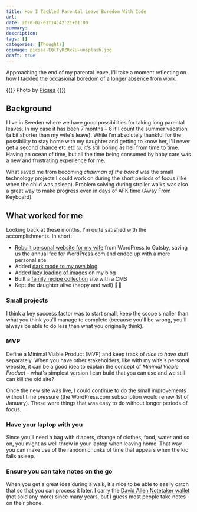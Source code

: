 ```yaml
---
title: How I Tackled Parental Leave Boredom With Code
url: 
date: 2020-02-01T14:42:21+01:00
summary: 
description: 
tags: []
categories: [Thoughts]
ogimage: picsea-EQlTyDZRx7U-unsplash.jpg
draft: true
---
```


Approaching the end of my parental leave, I'll take a moment reflecting on how I tackled the occasional boredom of a longer absence from work.

{{<post-image image="picsea-EQlTyDZRx7U-unsplash.jpg" alt="Stock image of dad reading book for child">}}
Photo by <a href="https://unsplash.com/@picsea?utm_source=unsplash&utm_medium=referral&utm_content=creditCopyText">Picsea</a>
{{</post-image>}}

## Background

I live in Sweden where we have good possibilities for taking long parental leaves. In my case it has been 7 months – 8 if I count the summer vacation (a bit shorter than my wife's leave). While I'm absolutely thankful for the possibility to stay home with my daughter and getting to know her, I'll never get a second chance etc etc 🙄, it's still boring as hell from time to time. Having an ocean of time, but all the time being consumed by baby care was a new and frustrating experience for me. 

What saved me from becoming _chairman of the bored_ was the small technology projects I could work on during the short periods of focus (like when the child was asleep). Problem solving during stroller walks was also a great way to make progress even in days of AFK time (Away From Keyboard).

## What worked for me

Looking back at these months, I'm quite satisfied with the accomplishments. In short:

* [Rebuilt personal website for my wife][4] from WordPress to Gatsby, saving us the annual fee for WordPress.com and ended up with a more personal site.
* Added [dark mode to my own blog][2]
* Added [lazy loading of images][5] on my blog
* Built a [family recipe collection][3] site with a CMS
* Kept the daughter alive (happy and well) 👶🏻

### Small projects
I think a key success factor was to start small, keep the scope smaller than what you think you'll manage to complete (because you'll be wrong, you'll always be able to do less than what you originally think). 

### MVP
Define a Minimal Viable Product (MVP) and keep track of _nice to have_ stuff separately. When you have other stakeholders, like with my wife's personal website, it can be a good idea to explain the concept of _Minimal Viable Product_ – what's simplest version I can build that you can use and we still can kill the old site?

Once the new site was live, I could continue to do the small improvements without time pressure (the WordPress.com subscription would renew 1st of January). These were things that was easy to do without longer periods of focus.

### Have your laptop with you
Since you'll need a bag with diapers, change of clothes, food, water and so on, you might as well throw in your laptop when leaving home. That way you can make use of the random chunks of time that appears when the kid falls asleep.

### Ensure you can take notes on the go
When you get a great idea during a walk, it's nice to be able to easily catch that so that you can process it later. I carry the [David Allen Notetaker wallet][6] (not sold any more) since many years, but I guess most people take notes on their phone.

[1]: https://www.urbandictionary.com/define.php?term=chairman%20of%20the%20bored
[2]: /dark-mode-learnings
[3]: https://recept.netlify.com
[4]: /netlify-cms
[5]: /gatsby-vs-hugo-for-personal-blog
[6]: https://www.google.com/search?q=david+allen+notetaker+wallet

